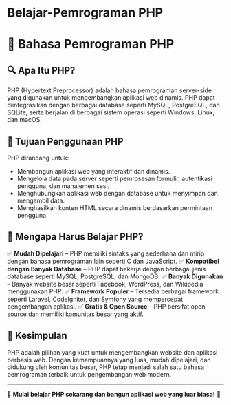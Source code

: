 # Belajar-Pemrograman PHP

# 📌 Bahasa Pemrograman PHP

## 🔍 Apa Itu PHP?
PHP (Hypertext Preprocessor) adalah bahasa pemrograman server-side yang digunakan untuk mengembangkan aplikasi web dinamis. PHP dapat diintegrasikan dengan berbagai database seperti MySQL, PostgreSQL, dan SQLite, serta berjalan di berbagai sistem operasi seperti Windows, Linux, dan macOS.

## 🎯 Tujuan Penggunaan PHP
PHP dirancang untuk:
- Membangun aplikasi web yang interaktif dan dinamis.
- Mengelola data pada server seperti pemrosesan formulir, autentikasi pengguna, dan manajemen sesi.
- Menghubungkan aplikasi web dengan database untuk menyimpan dan mengambil data.
- Menghasilkan konten HTML secara dinamis berdasarkan permintaan pengguna.

## 🤔 Mengapa Harus Belajar PHP?
✅ **Mudah Dipelajari** – PHP memiliki sintaks yang sederhana dan mirip dengan bahasa pemrograman lain seperti C dan JavaScript.
✅ **Kompatibel dengan Banyak Database** – PHP dapat bekerja dengan berbagai jenis database seperti MySQL, PostgreSQL, dan MongoDB.
✅ **Banyak Digunakan** – Banyak website besar seperti Facebook, WordPress, dan Wikipedia menggunakan PHP.
✅ **Framework Populer** – Tersedia berbagai framework seperti Laravel, CodeIgniter, dan Symfony yang mempercepat pengembangan aplikasi.
✅ **Gratis & Open Source** – PHP bersifat open source dan memiliki komunitas besar yang aktif.

## 🚀 Kesimpulan
PHP adalah pilihan yang kuat untuk mengembangkan website dan aplikasi berbasis web. Dengan kemampuannya yang luas, mudah dipelajari, dan didukung oleh komunitas besar, PHP tetap menjadi salah satu bahasa pemrograman terbaik untuk pengembangan web modern.

---
📌 **Mulai belajar PHP sekarang dan bangun aplikasi web yang luar biasa!** 🚀

